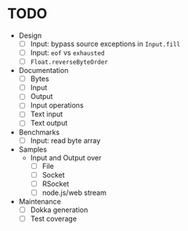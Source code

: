  # TODO
- Design
    - [ ] Input: bypass source exceptions in `Input.fill`
    - [ ] Input: `eof` vs `exhausted`
    - [ ] `Float.reverseByteOrder`
- Documentation
    - [ ] Bytes
    - [ ] Input
    - [ ] Output
    - [ ] Input operations
    - [ ] Text input
    - [ ] Text output
- Benchmarks
    - [ ] Input: read byte array
- Samples
    - Input and Output over 
        - [ ] File
        - [ ] Socket
        - [ ] RSocket
        - [ ] node.js/web stream
- Maintenance
    - [ ] Dokka generation
    - [ ] Test coverage
